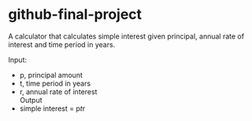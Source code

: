# github-final-project

A calculator that calculates simple interest given principal, annual rate of interest and time period in years.  

Input:  
   - p, principal amount  
   - t, time period in years  
   - r, annual rate of interest  
Output  
   - simple interest = p*t*r  
